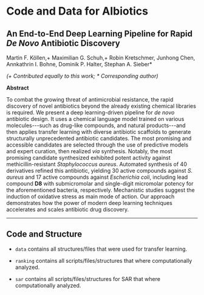 # Code and Data for AIbiotics

## An End-to-End Deep Learning Pipeline for Rapid *De Novo* Antibiotic Discovery

Martin F. Köllen,+ Maximilian G. Schuh,+ Robin Kretschmer, Junhong Chen, Annkathrin I. Bohne, Dominik P. Halter, Stephan A. Sieber*

*(+ Contributed equally to this work; * Corresponding author)*

**Abstract**

To combat the growing threat of antimicrobial resistance, the rapid discovery of novel antibiotics beyond the already existing chemical libraries is required.
We present a deep learning-driven pipeline for *de novo* antibiotic design. 
It uses a chemical language model trained on various molecules---such as drug-like compounds, and natural products---and then applies transfer learning with diverse antibiotic scaffolds to generate structurally unprecedented antibiotic candidates.
The most promising and accessible candidates are selected through the use of predictive models and expert curation, then realized *via* synthesis.
Notably, the most promising candidate synthesized exhibited potent activity against methicillin-resistant *Staphylococcus aureus*.
Automated synthesis of 40 derivatives refined this antibiotic, yielding 30 active compounds against *S. aureus* and 17 active compounds against *Escherichia coli*, including lead compound **D8** with submicromolar and single-digit micromolar potency for the aforementioned bacteria, respectively.
Mechanistic studies suggest the induction of oxidative stress as main mode of action. 
Our approach demonstrates how the power of modern deep learning techniques accelerates and scales antibiotic drug discovery.

---

## Code and Structure

- `data` contains all structures/files that were used for transfer learning.

- `ranking` contains all scripts/files/structures that where computationally analyzed. 

- `sar` contains all scripts/files/structures for SAR that where computationally analyzed. 
